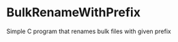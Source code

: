 BulkRenameWithPrefix
====================

Simple C program that renames bulk files with given prefix

